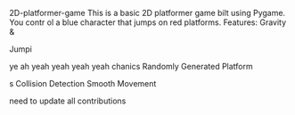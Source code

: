      


 2D-platformer-game
This is a basic 2D platformer game 
bilt using Pygame. You contr
ol a blue 
character that jumps on red platforms.
Features: Gravity &amp;



Jumpi


ye ah yeah yeah yeah yeah
chanics Randomly Generated Platform


s Collision Detection  Smooth Movement





need  to update all contributions 



 